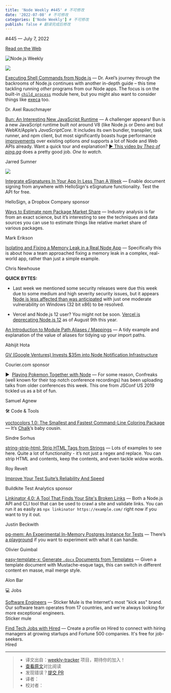 ```yaml
---
title: 'Node Weekly #445' # 不可修改
date: '2022-07-08' # 不可修改
categories: ['Node Weekly'] # 不可修改
publish: false # 翻译完成后修改
---
```


<!--以上是预览信息，图片一张或限制百字左右，前者优先，全文请使用二级及以下标题-->
<!-- more -->

#​445 — July 7, 2022

[Read on the Web](https://nodeweekly.com/link/125903/web)

![Node.js Weekly](https://res.cloudinary.com/cpress/image/upload/v1653576619/lgfqinzbdqttwmhvljxb.png)

[![](https://res.cloudinary.com/cpress/image/upload/w_1280,e_sharpen:60/z10naoflgijcfexw2lzb.jpg)](https://nodeweekly.com/link/125904/web)

[Executing Shell Commands from Node.js](https://nodeweekly.com/link/125904/web "2ality.com") — Dr. Axel’s journey through the backrooms of Node.js continues with another in-depth guide – this time tackling running _other_ programs from our Node apps. The focus is on the built-in [`child_process`](https://nodeweekly.com/link/125905/web) module here, but you might also want to consider things like [execa](https://nodeweekly.com/link/125906/web) too.

Dr. Axel Rauschmayer

[Bun: An Interesting New JavaScript Runtime](https://nodeweekly.com/link/125907/web "bun.sh") — A challenger appears! Bun is a new JavaScript runtime built _not_ around V8 (like Node.js or Deno are) but WebKit/Apple’s _JavaScriptCore_. It includes its own bundler, transpiler, task runner, and npm client, but most significantly boasts huge performance [improvements](https://nodeweekly.com/link/125908/web) over existing options _and_ supports a lot of Node and Web APIs already. Want a quick tour and explanation? [▶️ This video by _Theo of ping.gg_](https://nodeweekly.com/link/125909/web) does a pretty good job. _One to watch_.

Jarred Sumner

[![](https://copm.s3.amazonaws.com/f1e8442e.jpeg)](https://nodeweekly.com/link/125910/web)

[Integrate eSignatures In Your App In Less Than A Week](https://nodeweekly.com/link/125910/web "www.hellosign.com") — Enable document signing from anywhere with HelloSign's eSignature functionality. Test the API for free.

HelloSign, a Dropbox Company sponsor

[Ways to Estimate npm Package Market Share](https://nodeweekly.com/link/125911/web "blog.isquaredsoftware.com") — Industry analysis is far from an exact science, but it’s interesting to see the techniques and data sources you can use to estimate things like relative market share of various packages.

Mark Erikson

[Isolating and Fixing a Memory Leak in a Real Node App](https://nodeweekly.com/link/125912/web "www.useanvil.com") — Specifically this is about how a team approached fixing a memory leak in a complex, real-world app, rather than just a simple example.

Chris Newhouse

**QUICK BYTES:**

*   Last week we mentioned some security releases were due this week due to some medium and high severity security issues, but it appears [Node is less affected than was anticipated](https://nodeweekly.com/link/125913/web) with just one moderate vulnerability on Windows (32 bit x86) to be resolved.
    
*   Vercel and Node.js 12 user? You might not be soon. [Vercel is deprecating Node.js 12](https://nodeweekly.com/link/125914/web) as of August 9th this year.
    

[An Introduction to Module Path Aliases / Mappings](https://nodeweekly.com/link/125915/web "abhijithota.me") — A tidy example and explanation of the value of aliases for tidying up your import paths.

Abhijit Hota

[GV (Google Ventures) Invests $35m into Node Notification Infrastructure](https://nodeweekly.com/link/125916/web "www.courier.com")

Courier.com sponsor

▶  [Playing Pokemon Together with Node](https://nodeweekly.com/link/125917/web "www.youtube.com") — For some reason, Confreaks (well known for their top notch conference recordings) has been uploading talks from older conferences this week. This one from JSConf US 2019 tickled us as a bit of fun.

Samuel Agnew

🛠 Code & Tools

[yoctocolors 1.0: The Smallest and Fastest Command-Line Coloring Package](https://nodeweekly.com/link/125918/web "github.com") — It’s [Chalk](https://nodeweekly.com/link/125919/web)’s baby cousin.

Sindre Sorhus

[string-strip-html: Strip HTML Tags from Strings](https://nodeweekly.com/link/125920/web "www.codsen.com") — Lots of examples to see here. Quite a lot of functionality - it’s not just a regex and replace. You can strip HTML and contents, keep the contents, and even tackle widow words.

Roy Revelt

[Improve Your Test Suite’s Reliability And Speed](https://nodeweekly.com/link/125927/web "buildkite.com")

Buildkite Test Analytics sponsor

[Linkinator 4.0: A Tool That Finds Your Site's Broken Links](https://nodeweekly.com/link/125921/web "github.com") — Both a Node.js API and CLI tool that can be used to crawl a site and validate links. You can run it as easily as `npx linkinator https://example.com/` right now if you want to try it out.

Justin Beckwith

[pg-mem: An Experimental In-Memory Postgres Instance for Tests](https://nodeweekly.com/link/125922/web "github.com") — There’s [a playground](https://nodeweekly.com/link/125923/web) if you want to experiment with what it can handle.

Olivier Guimbal

[easy-template-x: Generate `.docx` Documents from Templates](https://nodeweekly.com/link/125924/web "github.com") — Given a template document with Mustache-esque tags, this can switch in different content en masse, mail merge style.

Alon Bar

💻 Jobs

[Software Engineers](https://nodeweekly.com/link/125925/web) — Sticker Mule is the Internet's most "kick ass" brand. Our software team operates from 17 countries, and we're always looking for more exceptional engineers.  
Sticker mule

[Find Tech Jobs with Hired](https://nodeweekly.com/link/125926/web) — Create a profile on Hired to connect with hiring managers at growing startups and Fortune 500 companies. It's free for job-seekers.  
Hired

---
> * 译文出自：[weekly-tracker](https://github.com/FEDarling/weekly-tracker) 项目，期待你的加入！
> * [查看原文](https://nodeweekly.com/issues/445)对比阅读
> * 发现错误？[提交 PR](https://github.com/FEDarling/weekly-tracker/blob/main/weeklys/node_weekly/445)
> * 译者：
> * 校对者：
